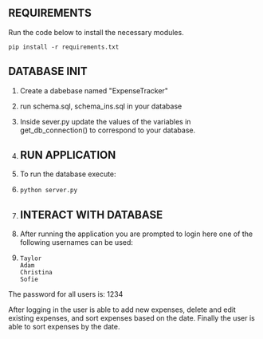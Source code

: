 ## REQUIREMENTS
Run the code below to install the necessary modules.

    pip install -r requirements.txt

## DATABASE INIT
1. Create a dabebase named "ExpenseTracker"
2. run schema.sql, schema_ins.sql in your database
3. Inside sever.py update the values of the variables in get_db_connection() to correspond to your database.

4. ## RUN APPLICATION
5. To run the database execute:
7.     python server.py

8. ## INTERACT WITH DATABASE
9. After running the application you are prompted to login here one of the following usernames can be used:
10.     Taylor
        Adam
        Christina
        Sofie
The password for all users is: 1234

After logging in the user is able to add new expenses, delete and edit existing expenses, and sort expenses based on the date.
Finally the user is able to sort expenses by the date. 
